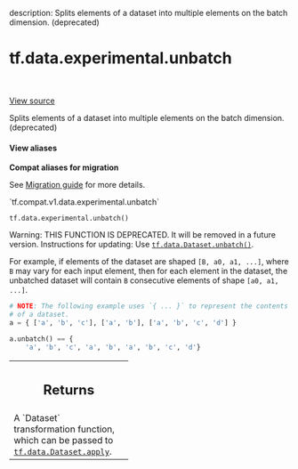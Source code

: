 description: Splits elements of a dataset into multiple elements on the batch dimension. (deprecated)

<div itemscope itemtype="http://developers.google.com/ReferenceObject">
<meta itemprop="name" content="tf.data.experimental.unbatch" />
<meta itemprop="path" content="Stable" />
</div>

# tf.data.experimental.unbatch

<!-- Insert buttons and diff -->

<table class="tfo-notebook-buttons tfo-api nocontent" align="left">

</table>

<a target="_blank" href="/code/stable/tensorflow/python/data/experimental/ops/batching.py">View source</a>



Splits elements of a dataset into multiple elements on the batch dimension. (deprecated)

<section class="expandable">
  <h4 class="showalways">View aliases</h4>
  <p>
<b>Compat aliases for migration</b>
<p>See
<a href="https://www.tensorflow.org/guide/migrate">Migration guide</a> for
more details.</p>
<p>`tf.compat.v1.data.experimental.unbatch`</p>
</p>
</section>

<pre class="devsite-click-to-copy prettyprint lang-py tfo-signature-link">
<code>tf.data.experimental.unbatch()
</code></pre>



<!-- Placeholder for "Used in" -->

Warning: THIS FUNCTION IS DEPRECATED. It will be removed in a future version.
Instructions for updating:
Use <a href="../../../tf/data/Dataset.md#unbatch"><code>tf.data.Dataset.unbatch()</code></a>.

For example, if elements of the dataset are shaped `[B, a0, a1, ...]`,
where `B` may vary for each input element, then for each element in the
dataset, the unbatched dataset will contain `B` consecutive elements
of shape `[a0, a1, ...]`.

```python
# NOTE: The following example uses `{ ... }` to represent the contents
# of a dataset.
a = { ['a', 'b', 'c'], ['a', 'b'], ['a', 'b', 'c', 'd'] }

a.unbatch() == {
    'a', 'b', 'c', 'a', 'b', 'a', 'b', 'c', 'd'}
```

<!-- Tabular view -->
 <table class="responsive fixed orange">
<colgroup><col width="214px"><col></colgroup>
<tr><th colspan="2"><h2 class="add-link">Returns</h2></th></tr>
<tr class="alt">
<td colspan="2">
A `Dataset` transformation function, which can be passed to
<a href="../../../tf/data/Dataset.md#apply"><code>tf.data.Dataset.apply</code></a>.
</td>
</tr>

</table>

